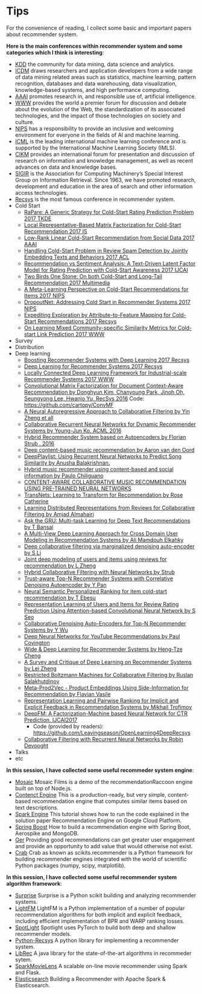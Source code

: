 # Tips
For the convenience of reading, I collect some basic and important papers about recommender system.

**Here is the main conferences within recommender system and some categories which I think is interesting**:
 - [KDD](http://www.kdd.org/) the community for data mining, data science and analytics.
 - [ICDM](http://www.cs.uvm.edu/~icdm/) draws researchers and application developers from a wide range of data mining related areas such as statistics, machine learning, pattern recognition, databases and data warehousing, data visualization, knowledge-based systems, and high performance computing. 
 - [AAAI](https://www.aaai.org/)  promotes research in, and responsible use of, artificial intelligence.
 - [WWW](http://www.iw3c2.org/) provides the world a premier forum for discussion and debate about the evolution of the Web, the standardization of its associated technologies, and the impact of those technologies on society and culture.
 - [NIPS](https://nips.cc/) has a responsibility to provide an inclusive and welcoming environment for everyone in the fields of AI and machine learning.
 - [ICML](https://icml.cc/) is the leading international machine learning conference and is supported by the International Machine Learning Society (IMLS).
 - [CIKM](http://www.cikmconference.org/) provides an international forum for presentation and discussion of research on information and knowledge management, as well as recent advances on data and knowledge bases.
 - [SIGIR](http://sigir.org/)  is the Association for Computing Machinery’s Special Interest Group on Information Retrieval. Since 1963, we have promoted research, development and education in the area of search and other information access technologies.
 - [Recsys](https://recsys.acm.org/) is the most famous conference in recommender system. 
 - Cold Start
   - [RaPare: A Generic Strategy for Cold-Start Rating Prediction Problem 2017 TKDE](https://dl.acm.org/citation.cfm?doid=3108148)
   - [Local Representative-Based Matrix Factorization for Cold-Start Recommendation 2017 IS](https://dl.acm.org/citation.cfm?doid=3108148)
   - [Low-Rank Linear Cold-Start Recommendation from Social Data 2017 AAAI](https://aaai.org/ocs/index.php/AAAI/AAAI17/paper/view/14828)
   - [Handling Cold-Start Problem in Review Spam Detection by Jointly Embedding Texts and Behaviors 2017 ACL](http://aclweb.org/anthology/P17-1034)
   - [Recommendation vs Sentiment Analysis: A Text-Driven Latent Factor Model for Rating Prediction with Cold-Start Awareness 2017 IJCAI](https://www.ijcai.org/proceedings/2017/382)
   - [Two Birds One Stone: On both Cold-Start and Long-Tail Recommendation 2017 Multimedia](https://dl.acm.org/citation.cfm?doid=3123266.3123316)
   - [A Meta-Learning Perspective on Cold-Start Recommendations for Items 2017 NIPS](http://papers.nips.cc/paper/7266-a-meta-learning-perspective-on-cold-start-recommendations-for-items)
   - [DropoutNet: Addressing Cold Start in Recommender Systems 2017 NIPS](http://papers.nips.cc/paper/7081-dropoutnet-addressing-cold-start-in-recommender-systems)
   - [Expediting Exploration by Attribute-to-Feature Mapping for Cold-Start Recommendations 2017 Recsys](https://dl.acm.org/citation.cfm?doid=3109859.3109880)
   - [On Learning Mixed Community-specific Similarity Metrics for Cold-start Link Prediction 2017 WWW](https://dl.acm.org/citation.cfm?doid=3041021.3054269)
 - Survey
 - Distribution
 - Deep learning
   - [Boosting Recommender Systems with Deep Learning 2017 Recsys](https://dl.acm.org/citation.cfm?doid=3109859.3109926)
   - [Deep Learning for Recommender Systems 2017 Recsys](https://dl.acm.org/citation.cfm?doid=3109859.3109933)
   - [Locally Connected Deep Learning Framework for Industrial-scale Recommender Systems 2017 WWW](https://dl.acm.org/citation.cfm?doid=3041021.3054227)
   - [Convolutional Matrix Factorization for Document Context-Aware Recommendation by Donghyun Kim, Chanyoung Park, Jinoh Oh, Seungyong Lee, Hwanjo Yu, RecSys 2016](http://dm.postech.ac.kr/~cartopy/ConvMF/) Code: https://github.com/cartopy/ConvMF
   - [A Neural Autoregressive Approach to Collaborative Filtering by Yin Zheng et all](http://proceedings.mlr.press/v48/zheng16.pdf)
   - [Collaborative Recurrent Neural Networks for Dynamic Recommender Systems by Young-Jun Ko. ACML 2016](http://proceedings.mlr.press/v63/ko101.pdf)
   - [Hybrid Recommender System based on Autoencoders by Florian Strub . 2016](https://arxiv.org/pdf/1606.07659.pdf)
   - [Deep content-based music recommendation by Aaron van den Oord](https://papers.nips.cc/paper/5004-deep-content-based-music-recommendation.pdf)
   - [DeepPlaylist: Using Recurrent Neural Networks to Predict Song Similarity by Anusha Balakrishnan.](https://cs224d.stanford.edu/reports/BalakrishnanDixit.pdf)
   - [Hybrid music recommender using content-based and social information by  Paulo Chiliguano](http://ieeexplore.ieee.org/document/7472151)
   - [CONTENT-AWARE COLLABORATIVE MUSIC RECOMMENDATION USING PRE-TRAINED NEURAL NETWORKS](http://ismir2015.uma.es/articles/290_Paper.pdf)
   - [TransNets: Learning to Transform for Recommendation  by Rose Catherine](https://arxiv.org/abs/1704.02298) 
   - [Learning Distributed Representations from Reviews for Collaborative Filtering by  	Amjad Almahairi](http://dl.acm.org/citation.cfm?id=2800192)
   - [Ask the GRU: Multi-task Learning for Deep Text Recommendations by T Bansal](https://arxiv.org/pdf/1609.02116.pdf)
   - [A Multi-View Deep Learning Approach for Cross Domain User Modeling in Recommendation Systems by Ali Mamdouh Elkahky](http://sonyis.me/paperpdf/frp1159-songA-www-2015.pdf)
   - [Deep collaborative filtering via marginalized denoising auto-encoder by S Li](https://pdfs.semanticscholar.org/ff29/2f00055d8221c42d4831679db9d3872b6fbd.pdf)
   - [Joint deep modeling of users and items using reviews for recommendation by L Zheng](https://arxiv.org/pdf/1701.04783)
   - [Hybrid Collaborative Filtering with Neural Networks by Strub](https://pdfs.semanticscholar.org/fcbd/179590c30127cafbd00fd7087b47818406bc.pdf)
   - [Trust-aware Top-N Recommender Systems with Correlative Denoising Autoencoder by Y Pan](https://arxiv.org/pdf/1703.01760)
   - [Neural Semantic Personalized Ranking for item cold-start recommendation by T Ebesu](http://www.cse.scu.edu/~yfang/NSPR.pdf)
   - [Representation Learning of Users and Items for Review Rating Prediction Using Attention-based Convolutional Neural Network by S Seo](http://mlrec.org/2017/papers/paper8.pdf)
   - [Collaborative Denoising Auto-Encoders for Top-N Recommender Systems by Y Wu](http://alicezheng.org/papers/wsdm16-cdae.pdf)
   - [Deep Neural Networks for YouTube Recommendations by Paul Covington](https://static.googleusercontent.com/media/research.google.com/en//pubs/archive/45530.pdf)
   - [Wide & Deep Learning for Recommender Systems by Heng-Tze Cheng](https://arxiv.org/abs/1606.07792)
   - [A Survey and Critique of Deep Learning on Recommender Systems by Lei Zheng](http://bdsc.lab.uic.edu/docs/survey-critique-deep.pdf)
   - [Restricted Boltzmann Machines for Collaborative Filtering by Ruslan Salakhutdinov](http://www.machinelearning.org/proceedings/icml2007/papers/407.pdf)
   - [Meta-Prod2Vec - Product Embeddings Using Side-Information for Recommendation by Flavian Vasile](https://arxiv.org/pdf/1607.07326.pdf)
   - [Representation Learning and Pairwise Ranking for Implicit and Explicit Feedback in Recommendation Systems by Mikhail Trofimov](https://arxiv.org/abs/1705.00105)
   - [DeepFM: A Factorization-Machine based Neural Network for CTR Prediction. IJCAI2017](https://arxiv.org/abs/1703.04247) 
     - Code (provided by readers): https://github.com/Leavingseason/OpenLearning4DeepRecsys
   - [Collaborative Filtering with Recurrent Neural Networks by Robin Devooght](https://arxiv.org/pdf/1608.07400.pdf)
 - Talks
 - etc
 
**In this session, I have collected some useful recommeder system engine**:
 - [Mosaic](https://github.com/guymorita/Mosaic-Films---Recommendation-Engine-Demo) Mosaic Films is a demo of the recommendationRaccoon engine built on top of Node.js.
 - [Contenct Engine](https://github.com/groveco/content-engine) This is a production-ready, but very simple, content-based recommendation engine that computes similar items based on text descriptions.
 - [Spark Engine](https://github.com/GoogleCloudPlatform/spark-recommendation-engine) This tutorial shows how to run the code explained in the solution paper Recommendation Engine on Google Cloud Platform. 
 - [Spring Boost](https://github.com/aerospike/recommendation-engine-example) How to build a recommendation engine with Spring Boot, Aerospike and MongoDB.
 - [Ger](https://github.com/grahamjenson/ger) Providing good recommendations can get greater user engagement and provide an opportunity to add value that would otherwise not exist.
 - [Crab](https://muricoca.github.io/crab/index.html) Crab as known as scikits.recommender is a Python framework for building recommender engines integrated with the world of scientific Python packages (numpy, scipy, matplotlib).

**In this session, I have collected some useful recommender system algorithm framework**:
 - [Surprise](https://github.com/NicolasHug/Surprise) Surprise is a Python scikit building and analyzing recommender systems.
 - [LightFM](https://github.com/lyst/lightfm) LightFM is a Python implementation of a number of popular recommendation algorithms for both implicit and explicit feedback, including efficient implementation of BPR and WARP ranking losses.
 - [SpotLight](https://github.com/maciejkula/spotlight) Spotlight uses PyTorch to build both deep and shallow recommender models.
 - [Python-Recsys](https://github.com/ocelma/python-recsys) A python library for implementing a recommender system.
 - [LibRec](https://www.librec.net/) A java library for the state-of-the-art algorithms in recommeder sytem.
 - [SparkMovieLens](https://github.com/jadianes/spark-movie-lens) A scalable on-line movie recommender using Spark and Flask.
 - [Elasticsearch](https://github.com/IBM/elasticsearch-spark-recommender) Building a Recommender with Apache Spark & Elasticsearch.
